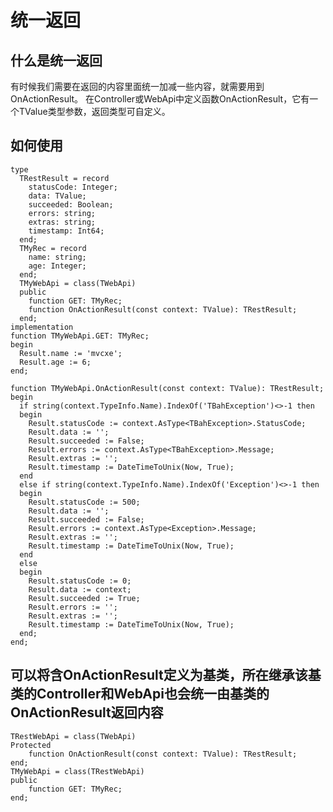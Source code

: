 # 统一返回

## 什么是统一返回
有时候我们需要在返回的内容里面统一加减一些内容，就需要用到OnActionResult。
在Controller或WebApi中定义函数OnActionResult，它有一个TValue类型参数，返回类型可自定义。

## 如何使用

    type
      TRestResult = record
        statusCode: Integer;
        data: TValue;
        succeeded: Boolean;
        errors: string;
        extras: string;
        timestamp: Int64;
      end;
      TMyRec = record
        name: string;
        age: Integer;
      end;
      TMyWebApi = class(TWebApi)
      public
        function GET: TMyRec;
        function OnActionResult(const context: TValue): TRestResult;
      end;
    implementation
    function TMyWebApi.GET: TMyRec;
    begin
      Result.name := 'mvcxe';
      Result.age := 6;
    end;

    function TMyWebApi.OnActionResult(const context: TValue): TRestResult;
    begin
      if string(context.TypeInfo.Name).IndexOf('TBahException')<>-1 then
      begin
        Result.statusCode := context.AsType<TBahException>.StatusCode;
        Result.data := '';
        Result.succeeded := False;
        Result.errors := context.AsType<TBahException>.Message;
        Result.extras := '';
        Result.timestamp := DateTimeToUnix(Now, True);
      end
      else if string(context.TypeInfo.Name).IndexOf('Exception')<>-1 then
      begin
        Result.statusCode := 500;
        Result.data := '';
        Result.succeeded := False;
        Result.errors := context.AsType<Exception>.Message;
        Result.extras := '';
        Result.timestamp := DateTimeToUnix(Now, True);
      end
      else
      begin
        Result.statusCode := 0;
        Result.data := context;
        Result.succeeded := True;
        Result.errors := '';
        Result.extras := '';
        Result.timestamp := DateTimeToUnix(Now, True);
      end;
    end;

## 可以将含OnActionResult定义为基类，所在继承该基类的Controller和WebApi也会统一由基类的OnActionResult返回内容

    TRestWebApi = class(TWebApi)
    Protected
        function OnActionResult(const context: TValue): TRestResult;
    end;
    TMyWebApi = class(TRestWebApi)
    public
        function GET: TMyRec;
    end;
